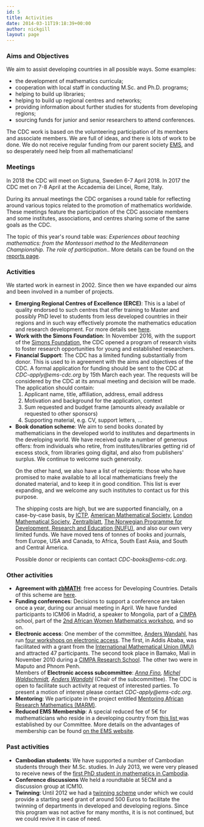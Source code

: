 ```yaml
---
id: 5
title: Activities
date: 2014-03-11T19:18:39+00:00
author: nickgill
layout: page
---
```

<html>
<h3> 
Aims and Objectives
</h3> 
We aim to assist developing countries in all possible ways. Some examples:
<ul>
<li> the development of mathematics curricula;
<li> cooperation with local staff in conducting M.Sc. and Ph.D. programs;
<li>  helping to build up libraries;
<li> helping to build up regional centres and networks;
<li> providing information about further studies for students from developing regions;
<li> sourcing funds for junior and senior researchers to attend conferences.
</ul>
<p>The CDC work is based on the volunteering participation of its members and associate members. We are full of ideas, and there is lots of work to be done.  We do not receive regular funding from our parent society <a href="http://euro-math-soc.eu/">EMS</a>, and so desperately need help from all mathematicians!
</p>

<h3>
Meetings
</h3>
<p>
In 2018 the CDC will meet on Sigtuna, Sweden 6-7 April 2018. In 2017 the CDC met on 7-8 April at the Accademia dei Lincei, Rome, Italy.
</p><p>
During its annual meetings the CDC organises a round table for reflecting around various topics related to the promotion of mathematics worldwide. These meetings feature the participation of the CDC associate members and some institutes, associations, and centres sharing some of the same goals as the CDC.
</p><p>
The topic of this year's round table was: <i>Experiences about teaching mathematics:
from the Montessori method to the Mediterranean Championship.
The role of participation.</i>. More details can be found on the <a href="reports.php">reports page</a>.
</p>

<h3> 
Activities
</h3>
We started work in earnest in 2002. Since then we have expanded our aims and been involved in a number of projects.
<ul>
<li><b>Emerging Regional Centres of Excellence (ERCE)</b>: 
This is a label of quality endorsed to such centres that offer training to Master and possibly PhD level to students from less developed countries in their regions and in such way effectively promote the  mathematics education and research development. For more details see <a href = "erce.php">here</a>.
<li><b>Work with the Simons Foundation</b>: In November 2016, with the support of the <a href="http://www.simonsfoundation.org">Simons Foundation</a>, the CDC opened a program of research visits to foster research opportunities for young and established researchers.

 <li><b>Financial Support</b>: The CDC has a limited funding substantially from donor. This is used to in agreement with the aims and objectives of the CDC. 
A formal application for funding should be sent to the CDC at <i>CDC-apply@ems-cdc.org</i> by 15th March each year.
The requests will be considered by the CDC at its annual meeting and decision will be made.
The application should contain:
<ol><li> Applicant name, title, affiliation, address, email address
<li> Motivation and background for the application, context
<li> Sum requested and budget frame (amounts already available or requested to other sponsors)
<li> Supporting material, e.g. CV, support letters, …
</ol>
<li> <b>Book donation scheme</b>: We aim to send books donated by mathematicians in
the developed world to institutes and departments in the developing
world. We have received quite a number of generous offers: from
individuals who retire, from institutes/libraries getting rid of
excess stock, from libraries going digital, and also from publishers'
surplus.  We continue to welcome such generosity.
</p><p>
On the other hand, we also have a list of recipients: those who have 
promised to make available to all local mathematicians freely the 
donated material, and to keep it in good condition. This list is 
ever expanding, and we welcome any such institutes to contact us for 
this purpose. 
</p><p>
The shipping costs are high, but we are supported 
financially, on a case-by-case basis, by 
<a href="http://math.ictp.it/">ICTP</a>, 
<a href="http://www.ams.org/programs/donations/donations">American Mathematical Society</a>, 
<a href="http://www.lms.ac.uk/grants/index.html">London Mathematical Society</a>, 
<a href="http://www.zentralblatt-math.org/zmath/en/partners/">Zentralblatt</a>,
<a href="http://www.siu.no/en/Programme-overview/The-NUFU-programme">The Norwegian Programme for Development, Research and Education (NUFU)</a>, 
and also our own very limited funds. We have moved tens of tonnes of books and journals, from Europe, USA and Canada, to 
Africa, South East Asia, and South and Central America. 
</p>
<p>Possible donor or recipients can contact <i>CDC-books@ems-cdc.org</i>.</p> 
</ul>
<h3>Other activities</h3>
<ul>
<li> <b>Agreement with <a href="http://www.zbmath.org/">zbMATH</a></b>: free access for Developing Countries. Details of this scheme are <a href="zbmath.php">here</a>.
<li> <b>Funding conferences</b>:  Decisions to support a conference are taken once a year, during our annual meeting in April. 
We have funded participants to ICM06 in Madrid, a speaker to Mongolia, part of a <a href="http://www.cimpa-icpam.org/">CIMPA</a> 
school, part of the <a href = "http://www.europeanwomeninmaths.org/resources/news/creation-awma-african-women-in-mathematics-association">2nd African Women Mathematics workshop</a>, and so on.
<li> <b>Electronic access</b>: One member of the committee, <a href="http://math.golonka.org/">Anders Wandahl</a>,  has run <a href = "http://workshop.ems-cdc.org/doku.php">four workshops on electronic access</a>. The first, in Addis Ababa, was facilitated with a grant from the 
<a href="http://www.mathunion.org/">International Mathematical Union (IMU)</a> and attracted 47 participants. The second took place in Bamako, Mali in November 2010 during a 
<a href="http://www.cimpa-icpam.org/spip.php?article236">CIMPA Research 
School</a>. The other two were in Maputo and Phnom Penh.
<br>
Members of <b>Electronic access subcommittee</b>:  
<i>	 
<a href="http://www.dm.unito.it/~fino/">Anna Fino</a>,   	
<a href="http://www.math.jussieu.fr/~miw/">Michel Waldschmidt</a>,
<a href="http://math.golonka.org/">Anders Wandahl</a></i> (Chair of the subcommittee). 
</i> The CDC is open to facilitate such activity at request of interested parties. To present a motion of interest please contact <i>CDC-apply@ems-cdc.org</i>.
<li> <b>Mentoring</b>: We participate in the project entitled <a href="http://www.lms.ac.uk/grants/mentoring-african-research-mathematics">Mentoring African Research Mathematics (MARM)</a>.
<li> <b>Reduced EMS Membership</b>: A special reduced fee of 5€ for mathematicians who reside in a developing country from 
<a href="http://www.euro-math-soc.eu/reduced-membership-fees">this list </a> was established by our Committee.
More details on the advantages of membership can be found
<a href="http://www.euro-math-soc.eu/individual-members">on the EMS website</a>. 
</ul>

<h3>Past activities</h3>
<ul>
<li> <b>Cambodian students</b>: We have supported a number of Cambodian students through their M.Sc. studies. In July 2013, we were
very pleased to receive news of the <a href = "http://www.lepetitjournal.com/cambodge/accueil/en-bref/159798-diplome-le-1er-docteur-en-math-du-cambodge">first PhD student in mathematics in Cambodia</a>.
<li> <b>Conference discussions</b> We held a roundtable at 5ECM and a discussion group at ICM10.
<li> <b>Twinning</b>: Until 2012 we had a <a href = "twinning.php">twinning scheme</a> under which we could provide a starting seed grant of around 500 Euros to facilitate the twinning of departments in developed and developing regions. Since this program was not active for many months, it is is not continued, but we could revive it in case of need.
</li>
</ul>


</body>
</html>
